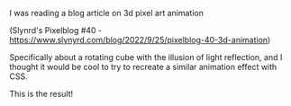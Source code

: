 I was reading a blog article on 3d pixel art animation 

(Slynrd's Pixelblog #40 - https://www.slynyrd.com/blog/2022/9/25/pixelblog-40-3d-animation)

Specifically about a rotating cube with the illusion of light reflection,
and I thought it would be cool to try to recreate a similar animation effect with CSS.

This is the result!
